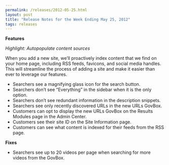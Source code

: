 ```yaml
---
permalink: /releases/2012-05-25.html
layout: post
title: "Release Notes for the Week Ending May 25, 2012"
tags: releases
---
```

<p><strong>Features</strong></p>
<p><em>Highlight: Autopopulate content sources</em></p>
<p>When you add a new site, we&#8217;ll proactively index content that we find on your home page, including RSS feeds, favicons, and social media handles. This will streamline the process of adding a site and make it easier than ever to leverage our features.</p>
<ul><li>Searchers see a magnifying glass icon for the search button.</li>
<li>Searchers don&#8217;t see &#8220;Everything&#8221; in the sidebar when it is the only option.</li>
<li>Searchers don&#8217;t see redundant information in the description snippets.</li>
<li>Searchers see only recently discovered URLs in the new URLs GovBox.</li>
<li>Customers can opt to display the new URLs GovBox on the Results Modules page in the Admin Center.</li>
<li>Customers see their site ID on the Site Information page.</li>
<li>Customers can see what content is indexed for their feeds from the RSS page.</li>
</ul><p><strong>Fixes</strong></p>
<ul><li>Searchers see up to 20 videos per page when searching for more videos from the GovBox.</li>
</ul>
